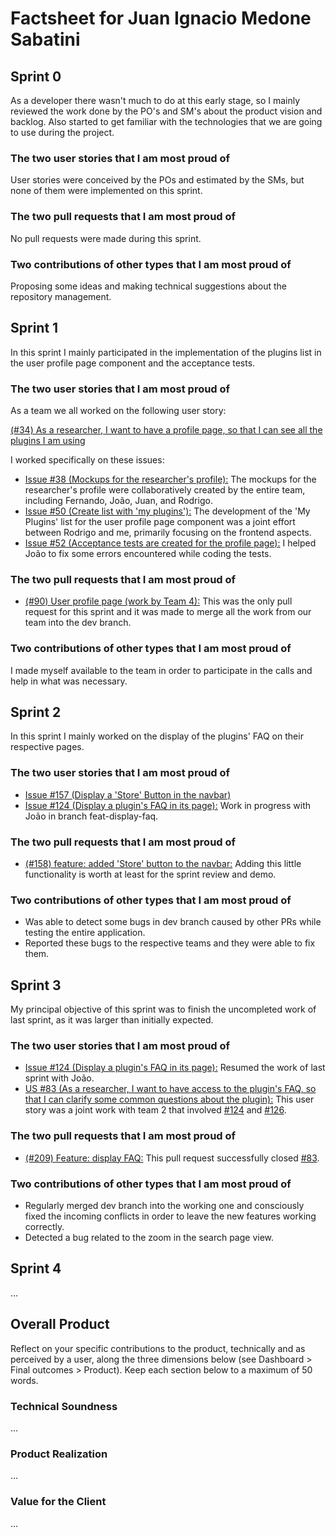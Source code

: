 # Factsheet for Juan Ignacio Medone Sabatini


## Sprint 0

As a developer there wasn't much to do at this early stage, so I mainly reviewed the work done by the PO's and SM's about the product vision and backlog. Also started to get familiar with the technologies that we are going to use during the project.

### The two user stories that I am most proud of
User stories were conceived by the POs and estimated by the SMs, but none of them were implemented on this sprint.

### The two pull requests that I am most proud of
No pull requests were made during this sprint.

### Two contributions of other types that I am most proud of
Proposing some ideas and making technical suggestions about the repository management.


## Sprint 1

In this sprint I mainly participated in the implementation of the plugins list in the user profile page component and the acceptance tests.

### The two user stories that I am most proud of

As a team we all worked on the following user story:

[(#34) As a researcher, I want to have a profile page, so that I can see all the plugins I am using](https://github.com/FEUP-MEIC-DS-2023-1MEIC08/VAXPRED/issues/34)

I worked specifically on these issues:

- [Issue #38 (Mockups for the researcher's profile):](https://github.com/FEUP-MEIC-DS-2023-1MEIC08/VAXPRED/issues/38) The mockups for the researcher's profile were collaboratively created by the entire team, including Fernando, João, Juan, and Rodrigo.
- [Issue #50 (Create list with 'my plugins'):](https://github.com/FEUP-MEIC-DS-2023-1MEIC08/VAXPRED/issues/50) The development of the 'My Plugins' list for the user profile page component was a joint effort between Rodrigo and me, primarily focusing on the frontend aspects.
- [Issue #52 (Acceptance tests are created for the profile page):](https://github.com/FEUP-MEIC-DS-2023-1MEIC08/VAXPRED/issues/52) I helped João to fix some errors encountered while coding the tests.

### The two pull requests that I am most proud of

- [(#90) User profile page (work by Team 4):](https://github.com/FEUP-MEIC-DS-2023-1MEIC08/VAXPRED/pull/90)
This was the only pull request for this sprint and it was made to merge all the work from our team into the dev branch.

### Two contributions of other types that I am most proud of
I made myself available to the team in order to participate in the calls and help in what was necessary.


## Sprint 2

In this sprint I mainly worked on the display of the plugins' FAQ on their respective pages.

### The two user stories that I am most proud of
- [Issue #157 (Display a 'Store' Button in the navbar)](https://github.com/FEUP-MEIC-DS-2023-1MEIC08/VAXPRED/issues/157)
- [Issue #124 (Display a plugin's FAQ in its page):](https://github.com/FEUP-MEIC-DS-2023-1MEIC08/VAXPRED/issues/124) Work in progress with João in branch feat-display-faq.

### The two pull requests that I am most proud of
- [(#158) feature: added 'Store' button to the navbar:](https://github.com/FEUP-MEIC-DS-2023-1MEIC08/VAXPRED/pull/158) Adding this little functionality is worth at least for the sprint review and demo.

### Two contributions of other types that I am most proud of
- Was able to detect some bugs in dev branch caused by other PRs while testing the entire application.
- Reported these bugs to the respective teams and they were able to fix them.


## Sprint 3

My principal objective of this sprint was to finish the uncompleted work of last sprint, as it was larger than initially expected.

### The two user stories that I am most proud of
- [Issue #124 (Display a plugin's FAQ in its page):](https://github.com/FEUP-MEIC-DS-2023-1MEIC08/VAXPRED/issues/124) Resumed the work of last sprint with João.
- [US #83 (As a researcher, I want to have access to the plugin's FAQ, so that I can clarify some common questions about the plugin):](https://github.com/FEUP-MEIC-DS-2023-1MEIC08/VAXPRED/issues/83) This user story was a joint work with team 2 that involved [#124](https://github.com/FEUP-MEIC-DS-2023-1MEIC08/VAXPRED/issues/124) and [#126](https://github.com/FEUP-MEIC-DS-2023-1MEIC08/VAXPRED/issues/126).

### The two pull requests that I am most proud of
- [(#209) Feature: display FAQ:](https://github.com/FEUP-MEIC-DS-2023-1MEIC08/VAXPRED/pull/209) This pull request successfully closed [#83](https://github.com/FEUP-MEIC-DS-2023-1MEIC08/VAXPRED/issues/83).

### Two contributions of other types that I am most proud of
- Regularly merged dev branch into the working one and consciously fixed the incoming conflicts in order to leave the new features working correctly.
- Detected a bug related to the zoom in the search page view.

## Sprint 4

...

## Overall Product

Reflect on your specific contributions to the product, technically and as perceived by a user, along the three dimensions below (see Dashboard > Final outcomes > Product). Keep each section below to a maximum of 50 words.

### Technical Soundness

...

### Product Realization

...

### Value for the Client

...
